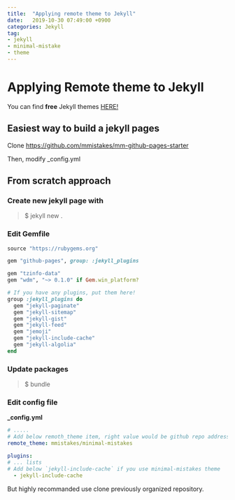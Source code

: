 ```yaml
---
title:  "Applying remote theme to Jekyll"
date:   2019-10-30 07:49:00 +0900
categories: Jekyll
tag:
- jekyll
- minimal-mistake
- theme
---
```


# Applying Remote theme to Jekyll

You can find <b>free</b> Jekyll themes [HERE!](https://jekyllthemes.io/free)

## Easiest way to build a jekyll pages 

Clone https://github.com/mmistakes/mm-github-pages-starter

Then, modify _config.yml

## From scratch approach

### Create new jekyll page with ###
> $ jekyll new .

### Edit Gemfile ###

~~~ruby
source "https://rubygems.org"

gem "github-pages", group: :jekyll_plugins

gem "tzinfo-data"
gem "wdm", "~> 0.1.0" if Gem.win_platform?

# If you have any plugins, put them here!
group :jekyll_plugins do
  gem "jekyll-paginate"
  gem "jekyll-sitemap"
  gem "jekyll-gist"
  gem "jekyll-feed"
  gem "jemoji"
  gem "jekyll-include-cache"
  gem "jekyll-algolia"
end
~~~

### Update packages ###

> $ bundle

### Edit config file ###

**_config.yml**

~~~yml
# .....
# Add below remoth_theme item, right value would be github repo address
remote_theme: mmistakes/minimal-mistakes

plugins:
# ... lists
# Add below `jekyll-include-cache` if you use minimal-mistakes theme
  - jekyll-include-cache
~~~

But highly recommanded use clone previously organized repository.